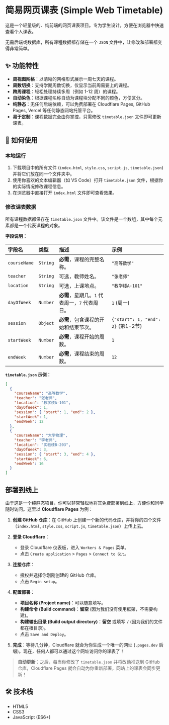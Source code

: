 # 简易网页课表 (Simple Web Timetable)

这是一个轻量级的、纯前端的网页课表项目。专为学生设计，方便在浏览器中快速查看个人课表。

无需后端或数据库，所有课程数据都存储在一个 `JSON` 文件中，让修改和部署都变得非常简单。

## ✨ 功能特性

  * **周视图网格**：以清晰的网格形式展示一周七天的课程。
  * **周数切换**：支持学期周数切换，仅显示当前周需要上的课程。
  * **跨周课程**：轻松处理持续多周（例如 1-12 周）的课程。
  * **自动染色**：根据课程名称自动为课程块分配不同的颜色，方便区分。
  * **纯静态**：无任何后端依赖，可以免费部署在 Cloudflare Pages, GitHub Pages, Vercel 等任何静态网站托管平台。
  * **易于定制**：课程数据完全由你掌控，只需修改 `timetable.json` 文件即可更新课表。

## 🚀 如何使用

### 本地运行

1.  下载项目中的所有文件 (`index.html`, `style.css`, `script.js`, `timetable.json`) 并将它们放在同一个文件夹中。
2.  使用你喜欢的文本编辑器（如 VS Code）打开 `timetable.json` 文件，根据你的实际情况修改课程信息。
3.  在浏览器中直接打开 `index.html` 文件即可查看效果。

### 修改课表数据

所有课程数据都保存在 `timetable.json` 文件中。该文件是一个数组，其中每个元素都是一个代表课程的对象。

**字段说明：**

| 字段名 | 类型 | 描述 | 示例 |
| :--- | :--- | :--- | :--- |
| `courseName` | `String` | **必需**，课程的完整名称。 | `"高等数学"` |
| `teacher` | `String` | 可选，教师姓名。 | `"张老师"` |
| `location` | `String` | 可选，上课地点。 | `"教学楼A-101"` |
| `dayOfWeek` | `Number` | **必需**，星期几。`1` 代表周一，`7` 代表周日。 | `1` (周一) |
| `session` | `Object` | **必需**，包含课程的开始和结束节次。 | `{"start": 1, "end": 2}` (第1-2节) |
| `startWeek` | `Number` | **必需**，课程开始的周数。 | `1` |
| `endWeek` | `Number` | **必需**，课程结束的周数。 | `12` |

**`timetable.json` 示例：**

```json
[
  {
    "courseName": "高等数学",
    "teacher": "张老师",
    "location": "教学楼A-101",
    "dayOfWeek": 1,
    "session": { "start": 1, "end": 2 },
    "startWeek": 1,
    "endWeek": 12
  },
  {
    "courseName": "大学物理",
    "teacher": "李老师",
    "location": "实验楼B-203",
    "dayOfWeek": 3,
    "session": { "start": 3, "end": 4 },
    "startWeek": 6,
    "endWeek": 16
  }
]
```

## 部署到线上

由于这是一个纯静态项目，你可以非常轻松地将其免费部署到线上，方便你和同学随时访问。这里以 **Cloudflare Pages** 为例：

1.  **创建 GitHub 仓库**：在 GitHub 上创建一个新的代码仓库，并将你的四个文件（`index.html`, `style.css`, `script.js`, `timetable.json`）上传上去。

2.  **登录 Cloudflare**：

      * 登录 Cloudflare 仪表板，进入 `Workers & Pages` 菜单。
      * 点击 `Create application` \> `Pages` \> `Connect to Git`。

3.  **连接仓库**：

      * 授权并选择你刚刚创建的 GitHub 仓库。
      * 点击 `Begin setup`。

4.  **配置部署**：

      * **项目名称 (Project name)**：可以随意填写。
      * **构建命令 (Build command)**：**留空** (因为我们没有使用框架，不需要构建)。
      * **构建输出目录 (Build output directory)**：**留空** 或填写 `/` (因为我们的文件都在根目录)。
      * 点击 `Save and Deploy`。

5.  **完成**：等待几分钟，Cloudflare 就会为你生成一个唯一的网址 (`.pages.dev` 后缀)。现在，任何人都可以通过这个网址访问你的课表了！

> **自动更新**：之后，每当你修改了 `timetable.json` 并将改动推送到 GitHub 仓库，Cloudflare Pages 就会自动为你重新部署，网站上的课表会同步更新！

## 🛠️ 技术栈

  * HTML5
  * CSS3
  * JavaScript (ES6+)
